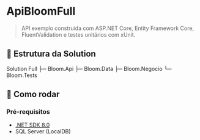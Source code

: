 # ApiBloomFull

> API exemplo construída com ASP.NET Core, Entity Framework Core, FluentValidation e testes unitários com xUnit.

## 📁 Estrutura da Solution

Solution Full
├─ Bloom.Api
├─ Bloom.Data
├─ Bloom.Negocio
└─ Bloom.Tests

## 🚀 Como rodar

### Pré-requisitos
- [.NET SDK 8.0](https://dotnet.microsoft.com/download)
- SQL Server (LocalDB)
